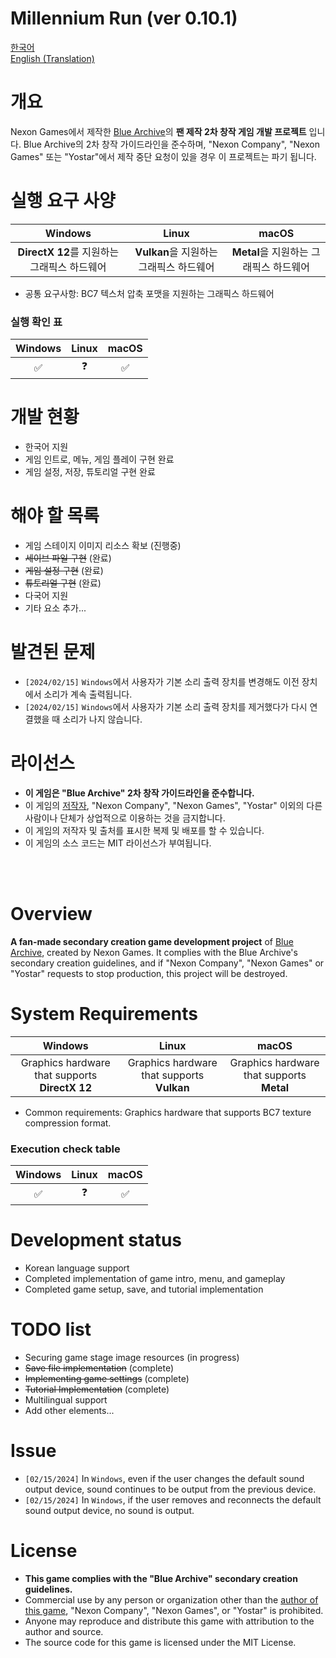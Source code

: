 # Millennium Run (ver 0.10.1)

[한국어](#개요) </br>
[English (Translation)](#overview) </br>

# 개요
Nexon Games에서 제작한 [Blue Archive](https://bluearchive.nexon.com/)의 <b>팬 제작 2차 창작 게임 개발 프로젝트</b> 입니다.
Blue Archive의 2차 창작 가이드라인을 준수하며, \"Nexon Company\", \"Nexon Games\" 또는 \"Yostar\"에서 제작 중단 요청이 있을 경우 이 프로젝트는 파기 됩니다.

# 실행 요구 사양
|Windows|Linux|macOS| 
|:---:|:---:|:---:|
|<b>DirectX 12</b>를 지원하는 그래픽스 하드웨어|<b>Vulkan</b>을 지원하는 그래픽스 하드웨어|<b>Metal</b>을 지원하는 그래픽스 하드웨어|

- 공통 요구사항: BC7 텍스처 압축 포맷을 지원하는 그래픽스 하드웨어

### 실행 확인 표
|Windows|Linux|macOS|
|:---:|:---:|:---:|
|✅|❓|✅|

# 개발 현황
- 한국어 지원
- 게임 인트로, 메뉴, 게임 플레이 구현 완료
- 게임 설정, 저장, 튜토리얼 구현 완료

# 해야 할 목록
- 게임 스테이지 이미지 리소스 확보 (진행중)
- ~~세이브 파일 구현~~ (완료)
- ~~게임 설정 구현~~ (완료)
- ~~튜토리얼 구현~~ (완료)
- 다국어 지원
- 기타 요소 추가...

# 발견된 문제
- `[2024/02/15]` `Windows`에서 사용자가 기본 소리 출력 장치를 변경해도 이전 장치에서 소리가 계속 출력됩니다.
- `[2024/02/15]` `Windows`에서 사용자가 기본 소리 출력 장치를 제거했다가 다시 연결했을 때 소리가 나지 않습니다.

# 라이선스
- <b>이 게임은 \"Blue Archive\" 2차 창작 가이드라인을 준수합니다.</b>
- 이 게임의 [저작자](https://github.com/HK416), \"Nexon Company\", \"Nexon Games\", \"Yostar\" 이외의 다른 사람이나 단체가 상업적으로 이용하는 것을 금지합니다.
- 이 게임의 저작자 및 출처를 표시한 복제 및 배포를 할 수 있습니다.
- 이 게임의 소스 코드는 MIT 라이선스가 부여됩니다.

</br></br>

# Overview
<b>A fan-made secondary creation game development project</b> of [Blue Archive](https://bluearchive.nexon.com/), created by Nexon Games. It complies with the Blue Archive's secondary creation guidelines, and if \"Nexon Company\", \"Nexon Games\" or \"Yostar\" requests to stop production, this project will be destroyed.

# System Requirements
|Windows|Linux|macOS|
|:---:|:---:|:---:|
|Graphics hardware that supports <b>DirectX 12</b>|Graphics hardware that supports <b>Vulkan</b>|Graphics hardware that supports <b>Metal</b>

- Common requirements: Graphics hardware that supports BC7 texture compression format.

### Execution check table
|Windows|Linux|macOS|
|:---:|:---:|:---:|
|✅|❓|✅|

# Development status
- Korean language support
- Completed implementation of game intro, menu, and gameplay
- Completed game setup, save, and tutorial implementation

# TODO list
- Securing game stage image resources (in progress)
- ~~Save file implementation~~ (complete)
- ~~Implementing game settings~~ (complete)
- ~~Tutorial Implementation~~ (complete)
- Multilingual support
- Add other elements...

# Issue
- `[02/15/2024]` In `Windows`, even if the user changes the default sound output device, sound continues to be output from the previous device. 
- `[02/15/2024]` In `Windows`, if the user removes and reconnects the default sound output device, no sound is output.

# License 
- <b>This game complies with the \"Blue Archive\" secondary creation guidelines.</b>
- Commercial use by any person or organization other than the [author of this game](https://github.com/HK416), \"Nexon Company\", \"Nexon Games\", or \"Yostar\" is prohibited.
- Anyone may reproduce and distribute this game with attribution to the author and source.
- The source code for this game is licensed under the MIT License.

